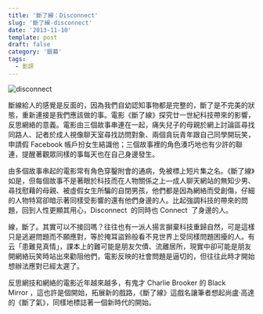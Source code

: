 ```yaml
---
title: '斷了線：Disconnect'
slug: '斷了線-disconnect'
date: '2013-11-10'
template: post
draft: false
category: '銀幕'
tags:
  - 影評
---
```


![disconnect](medi/disconnect.jpg)

斷線給人的感覺是反面的，因為我們自幼認知事物都是完整的，斷了是不完美的狀態，重新連接是我們應該做的事。電影《斷了線》探究廿一世紀科技帶來的影響，反思網絡的意義。電影由三個故事串連在一起，痛失兒子的母親於網上討論區尋找同路人、記者於成人視像聊天室尋找訪問對象、兩個貪玩青年跟自己同學開玩笑，申請假 Facebook 帳戶扮女生結識他；三個故事裡的角色湊巧地也有少許的聯連，提醒著觀眾同樣的事每天也在自己身邊發生。

由多個故事串起的電影常有角色穿鑿附會的通病，免被標上短片集之名。《斷了線》如是，但每個故事不是著眼於科技而在人物關係之上—成人聊天網站的無知少男、尋找慰藉的母親、被虛假女生所騙的自閉男孩，他們都是因為網絡而受創傷，仔細的人物特寫卻暗示著同樣受影響的還有他們身邊的人。比起強調科技的帶來的問題，回到人性更顯其用心，Disconnect  的同時也 Connect  了身邊的人。

線，斷了。其實可以不接回嗎？往往也有一派人揚言摒棄科技重歸自然，可是這樣只是逃避問題而不願應對，等於掩耳盜鈴般看不見世界上受同樣問題困擾的人。有云「患難見真情」，課本上的難可能是朋友欠債、流離居所，現實中卻可能是朋友開網絡玩笑時站出來勸阻他們，電影反映的社會問題是逼切的，但往往此時才開始想辦法應對已經太遲了。

反思網技和網絡的電影近年越來越多，有鬼才 Charlie Brooker 的 Black Mirror ，這也許是個開始，拓展新的戲路，《斷了線》這戲名讓筆者想起尚盧·高達的《斷了氣》，同樣地標誌著一個新時代的開始。
